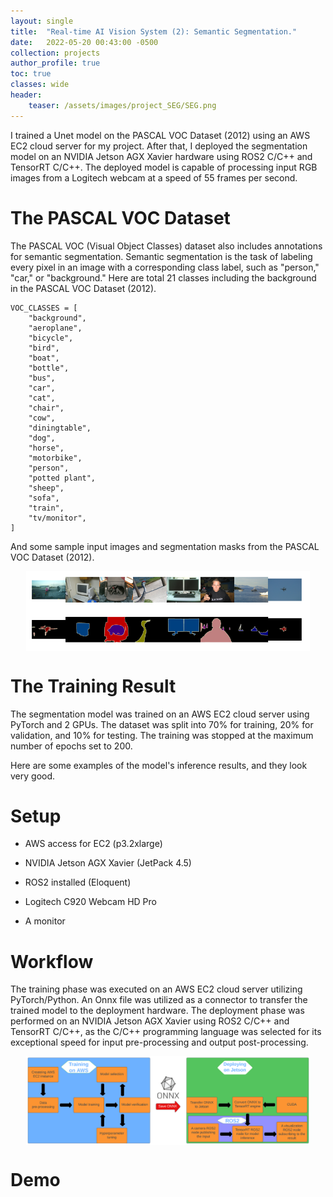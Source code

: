 ```yaml
---
layout: single
title:  "Real-time AI Vision System (2): Semantic Segmentation."
date:   2022-05-20 00:43:00 -0500
collection: projects
author_profile: true
toc: true
classes: wide
header:
    teaser: /assets/images/project_SEG/SEG.png
---
```

I trained a Unet model on the PASCAL VOC Dataset (2012) using an AWS EC2 cloud server for my project. After that, I deployed the segmentation model on an NVIDIA Jetson AGX Xavier hardware using ROS2 C/C++ and TensorRT C/C++. The deployed model is capable of processing input RGB images from a Logitech webcam at a speed of 55 frames per second.

# The PASCAL VOC Dataset
The PASCAL VOC (Visual Object Classes) dataset also includes annotations for semantic segmentation. Semantic segmentation is the task of labeling every pixel in an image with a corresponding class label, such as "person," "car," or "background."
Here are total 21 classes including the background in the PASCAL VOC Dataset (2012).
```
VOC_CLASSES = [
    "background",
    "aeroplane",
    "bicycle",
    "bird",
    "boat",
    "bottle",
    "bus",
    "car",
    "cat",
    "chair",
    "cow",
    "diningtable",
    "dog",
    "horse",
    "motorbike",
    "person",
    "potted plant",
    "sheep",
    "sofa",
    "train",
    "tv/monitor",
]
```

And some sample input images and segmentation masks from the PASCAL VOC Dataset (2012).
<style>
.center {
  display: block;
  margin-left: auto;
  margin-right: auto;
  min-width: 90%;
  max-width: 90%;
  width: 50vw;
}
</style>
<img class="center" src="/assets/images/project_SEG/VOC_sampels.png" alt="VOC_sampels."> 

# The Training Result
The segmentation model was trained on an AWS EC2 cloud server using PyTorch and 2 GPUs. The dataset was split into 70% for training, 20% for validation, and 10% for testing. The training was stopped at the maximum number of epochs set to 200.

Here are some examples of the model's inference results, and they look very good.

# Setup
- AWS access for EC2 (p3.2xlarge)

- NVIDIA Jetson AGX Xavier (JetPack 4.5)

- ROS2 installed (Eloquent)

- Logitech C920 Webcam HD Pro

- A monitor 

# Workflow
The training phase was executed on an AWS EC2 cloud server utilizing PyTorch/Python. An Onnx file was utilized as a connector to transfer the trained model to the deployment hardware. The deployment phase was performed on an NVIDIA Jetson AGX Xavier using ROS2 C/C++ and TensorRT C/C++, as the C/C++ programming language was selected for its exceptional speed for input pre-processing and output post-processing.

<style>
.center {
  display: block;
  margin-left: auto;
  margin-right: auto;
  min-width: 90%;
  max-width: 90%;
  width: 50vw;
}
</style>
<img class="center" src="/assets/images/project_OD/Task_1.png" alt="The task."> 


# Demo

